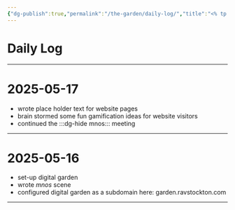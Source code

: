 ```yaml
---
{"dg-publish":true,"permalink":"/the-garden/daily-log/","title":"<% tp.file.title %>","tags":["garden","timeline","dailylog"]}
---
```



# Daily Log


---

# 2025-05-17

- wrote place holder text for website pages
- brain stormed some fun gamification ideas for website visitors
- continued the :::dg-hide mnos::: meeting

---

# 2025-05-16

- set-up digital garden
- wrote *mnos* scene
- configured digital garden as a subdomain here: garden.ravstockton.com

---

